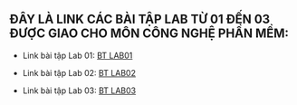 ## ĐÂY LÀ LINK CÁC BÀI TẬP LAB TỪ 01 ĐẾN 03 ĐƯỢC GIAO CHO MÔN CÔNG NGHỆ PHẦN MỀM:

- Link bài tập Lab 01: [BT LAB01](https://github.com/miao0w025/NHOM30-BTLAB)

- Link bài tập Lab 02: [BT LAB02](https://github.com/miao0w025/BT-LAB02)

- Link bài tập Lab 03: [BT LAB03](https://github.com/miao0w025/BT-LAB03)
